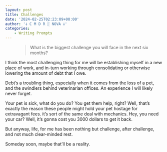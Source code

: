 ```yaml
---
layout: post
title: Challenges
date: '2024-02-25T02:23:09+00:00'
author: '𐕣 C M D R ░ NOVA 𐕣'
categories:
    - Writing Prompts
---
```


<!-- wp:pullquote -->
<figure class="wp-block-pullquote"><blockquote><p>What is the biggest challenge you will face in the next six months?</p></blockquote></figure>
<!-- /wp:pullquote -->

<!-- wp:paragraph -->
<p>I think the most challenging thing for me will be establishing myself in a new place of work, and in-turn working through consolidating or otherwise lowering the amount of debt that I owe.</p>
<!-- /wp:paragraph -->

<!-- wp:paragraph -->
<p>Debt’s a troubling thing, especially when it comes from the loss of a pet, and the swindlers behind veterinarian offices. An experience I will likely never forget.</p>
<!-- /wp:paragraph -->

<!-- wp:paragraph -->
<p>Your pet is sick, what do you do? You get them help, right? Well, that’s exactly the reason these people might hold your pet hostage for extravagant fees. it’s sort of the same deal with mechanics. Hey, you need your car? Well, it’s gonna cost you 3000 dollars to get it back.</p>
<!-- /wp:paragraph -->

<!-- wp:paragraph -->
<p>But anyway, life, for me has been nothing but challenge, after challenge, and not much clear-minded rest. </p>
<!-- /wp:paragraph -->

<!-- wp:paragraph -->
<p>Someday soon, maybe that’ll be a reality.</p>
<!-- /wp:paragraph -->